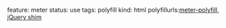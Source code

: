 feature: meter
status: use
tags: polyfill
kind: html
polyfillurls:[meter-polyfill](https://gist.github.com/667320), [jQuery shim](https://github.com/xjamundx/HTML5-Meter-Shim)

